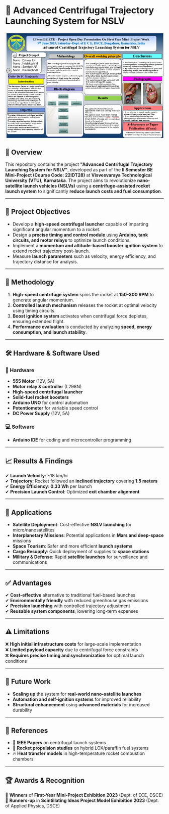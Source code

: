 # 🚀 Advanced Centrifugal Trajectory Launching System for NSLV

![Project Banner](https://github.com/sandesh-ar/Advanced-Centrifugal-Trajectory-Launching-System-for-NSLV/blob/main/poster.png?raw=true)   



## 📌 Overview  
This repository contains the project **"Advanced Centrifugal Trajectory Launching System for NSLV"**, developed as part of the **II Semester BE Mini-Project (Course Code: 22IDT28)** at **Visvesvaraya Technological University (VTU), Karnataka**. The project aims to revolutionize **nano-satellite launch vehicles (NSLVs)** using a **centrifuge-assisted rocket launch system** to significantly **reduce launch costs and fuel consumption**.  

---

## 🎯 Project Objectives  
- Develop a **high-speed centrifugal launcher** capable of imparting significant angular momentum to a rocket.  
- Design a **precise timing and control module** using **Arduino, tank circuits, and motor relays** to optimize launch conditions.  
- Implement a **momentum and altitude-based booster ignition system** to extend rocket trajectory post-launch.  
- Measure **launch parameters** such as velocity, energy efficiency, and trajectory distance for analysis.  

---

## 🔬 Methodology  
1. **High-speed centrifuge system** spins the rocket at **150-300 RPM** to generate angular momentum.  
2. **Controlled launch mechanism** releases the rocket at optimal velocity using timing circuits.  
3. **Boost ignition system** activates when centrifugal force depletes, ensuring extended flight.  
4. **Performance evaluation** is conducted by analyzing **speed, energy consumption, and launch stability**.  

---

## 🛠️ Hardware & Software Used  

### 🔧 Hardware  
- **555 Motor** (12V, 5A)  
- **Motor relay & controller** (L298N)  
- **High-speed centrifugal launcher**  
- **Solid-fuel rocket boosters**  
- **Arduino UNO** for control automation  
- **Potentiometer** for variable speed control  
- **DC Power Supply** (12V, 5A)  

### 💻 Software  
- **Arduino IDE** for coding and microcontroller programming  

---

## 📈 Results & Findings  
✔ **Launch Velocity**: ~18 km/hr  
✔ **Trajectory**: Rocket followed an **inclined trajectory** covering **1.5 meters**  
✔ **Energy Efficiency**: **0.33 Wh** per launch  
✔ **Precision Launch Control**: Optimized **exit chamber alignment**  

---

## 🚀 Applications  
- **Satellite Deployment**: Cost-effective **NSLV launching** for micro/nanosatellites  
- **Interplanetary Missions**: Potential applications in **Mars and deep-space** missions  
- **Space Tourism**: Safer and more efficient **launch systems**  
- **Cargo Resupply**: Quick deployment of supplies to **space stations**  
- **Military & Defense**: Rapid **satellite launches** for surveillance and communications  

---

## ✅ Advantages  
✔ **Cost-effective** alternative to traditional fuel-based launches  
✔ **Environmentally friendly** with reduced greenhouse gas emissions  
✔ **Precision launching** with controlled trajectory adjustment  
✔ **Reusable system components**, lowering long-term expenses  

---

## ⚠️ Limitations  
❌ **High initial infrastructure costs** for large-scale implementation  
❌ **Limited payload capacity** due to centrifugal force constraints  
❌ **Requires precise timing and synchronization** for optimal launch conditions  

---

## 🔮 Future Work  
- **Scaling up** the system for **real-world nano-satellite launches**  
- **Automation and self-ignition systems** for improved reliability  
- **Structural enhancement** using **advanced materials** for increased durability  

---

## 🔗 References  
- 📖 **IEEE Papers** on centrifugal launch systems  
- 🚀 **Rocket propulsion studies** on hybrid LOX/paraffin fuel systems  
- 🔥 **Heat transfer models** in high-temperature rocket combustion chambers  

---

## 🏆 Awards & Recognition  
🏅 **Winners** of **First-Year Mini-Project Exhibition 2023** (Dept. of ECE, DSCE)  
🥈 **Runners-up** in **Scintillating Ideas Project Model Exhibition 2023** (Dept. of Applied Physics, DSCE)  
